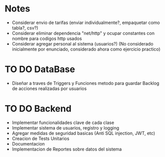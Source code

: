 # Notes
- Considerar envio de tarifas (enviar individualmente?, empaquetar como tabla?, csv?)
- Considerar eliminar dependencia "net/http" y ocupar constantes con nombre para codigos http usados
- Considerar agregar personal al sistema (usuarios?) (No considerado inicialmente por
enunciado, considerado ahora como ejercicio practico)


# TO DO DataBase
- Diseñar a traves de Triggers y Funciones metodo para guardar Backlog de
  acciones realizadas por usuarios


# TO DO Backend
- Implementar funcionalidades clave de cada clase
- Implementar sistema de usuarios, registro y logging
- Agregar medidas de seguridad basicas (Anti SQL injection, JWT, etc)
- Creacion de Tests Unitarios
- Documentacion
- Implementacion de Reportes sobre datos del sistema